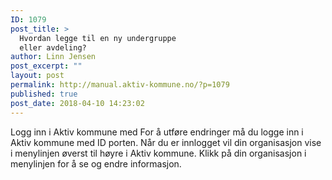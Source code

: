 ```yaml
---
ID: 1079
post_title: >
  Hvordan legge til en ny undergruppe
  eller avdeling?
author: Linn Jensen
post_excerpt: ""
layout: post
permalink: http://manual.aktiv-kommune.no/?p=1079
published: true
post_date: 2018-04-10 14:23:02
---
```

Logg inn i Aktiv kommune med For å utføre endringer må du logge inn i Aktiv kommune med ID porten. Når du er innlogget vil din organisasjon vise i menylinjen øverst til høyre i Aktiv kommune. Klikk på din organisasjon i menylinjen for å se og endre informasjon.